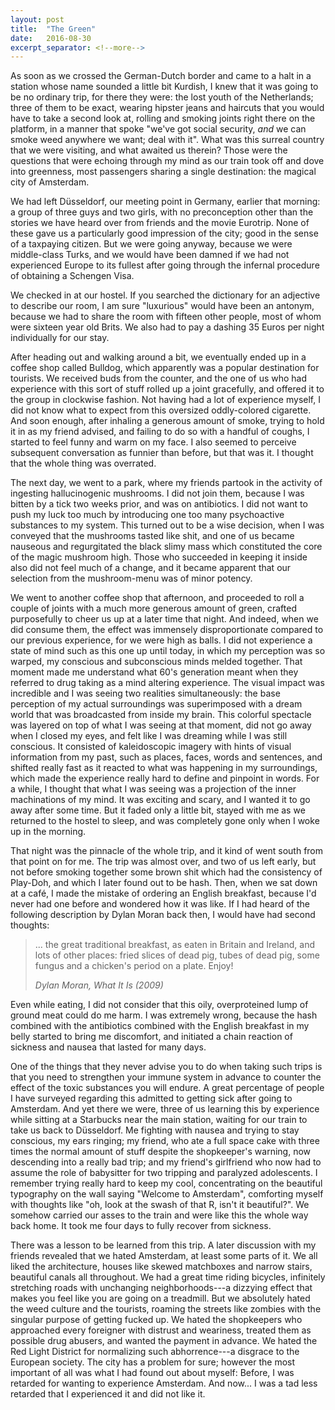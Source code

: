 ```yaml
---
layout: post
title:  "The Green"
date:   2016-08-30
excerpt_separator: <!--more-->
---
```



As soon as we crossed the German-Dutch border and came to a halt in a station
whose name sounded a little bit Kurdish, I knew that it was going to be no
ordinary trip,<!--more--> for there they were:
the lost youth of the Netherlands; three of
them to be exact, wearing hipster jeans and haircuts that you would have to take
a second look at, rolling and smoking joints right there on the platform, in a
manner that spoke "we've got social security, *and* we can smoke weed anywhere
we want; deal with it". What was this surreal country that we were visiting, and
what awaited us therein? Those were the questions that were echoing through my
mind as our train took off and dove into greenness, most passengers sharing a
single destination: the magical city of Amsterdam.

We had left Düsseldorf, our meeting point in Germany, earlier that morning: a
group of three guys and two girls, with no preconception other than the stories
we have heard over from friends and the movie Eurotrip. None of these gave us a
particularly good impression of the city; good in the sense of a taxpaying
citizen. But we were going anyway, because we were middle-class Turks, and we
would have been damned if we had not experienced Europe to its fullest after
going through the infernal procedure of obtaining a Schengen Visa.

We checked in at our hostel. If you searched the dictionary for an adjective to
describe our room, I am sure "luxurious" would have been an antonym, because we
had to share the room with fifteen other people, most of whom were sixteen year
old Brits. We also had to pay a dashing 35 Euros per night individually for our
stay.

After heading out and walking around a bit, we eventually ended up in a coffee
shop called Bulldog, which apparently was a popular destination for tourists. We
received buds from the counter, and the one of us who had experience with this
sort of stuff rolled up a joint gracefully, and offered it to the group in
clockwise fashion. Not having had a lot of experience myself, I did not know
what to expect from this oversized oddly-colored cigarette. And soon enough,
after inhaling a generous amount of smoke, trying to hold it in as my friend
advised, and failing to do so with a handful of coughs, I started to feel funny
and warm on my face. I also seemed to perceive subsequent conversation as
funnier than before, but that was it. I thought that the whole thing was
overrated.

The next day, we went to a park, where my friends partook in the activity of
ingesting hallucinogenic mushrooms. I did not join them, because I was bitten by
a tick two weeks prior, and was on antibiotics. I did not want to push my luck
too much by introducing one too many psychoactive substances to my system. This
turned out to be a wise decision, when I was conveyed that the mushrooms tasted
like shit, and one of us became nauseous and regurgitated the black slimy mass
which constituted the core of the magic mushroom high. Those who succeeded in
keeping it inside also did not feel much of a change, and it became apparent
that our selection from the mushroom-menu was of minor potency.

We went to another coffee shop that afternoon, and proceeded to roll a couple of
joints with a much more generous amount of green, crafted purposefully to cheer
us up at a later time that night. And indeed, when we did consume them, the
effect was immensely disproportionate compared to our previous experience, for
we were high as balls. I did not experience a state of mind such as this one up
until today, in which my perception was so warped, my conscious and
subconscious minds melded together. That moment made me understand what 60's
generation meant when they referred to drug taking as a mind altering
experience. The visual impact was incredible and I was seeing two realities
simultaneously: the base perception of my actual surroundings was superimposed
with a dream world that was broadcasted from inside my brain. This colorful
spectacle was layered on top of what I was seeing at that moment, did not go
away when I closed my eyes, and felt like I was dreaming while I was still
conscious. It consisted of kaleidoscopic imagery with hints of visual
information from my past, such as places, faces, words and sentences, and
shifted really fast as it reacted to what was happening in my surroundings,
which made the experience really hard to define and pinpoint in words.
For a while, I thought that what I was seeing was a projection of
the inner machinations of my mind. It was
exciting and scary, and I wanted it to go away after some time. But it faded
only a little bit, stayed with me as we returned to the hostel to sleep, and was
completely gone only when I woke up in the morning.

That night was the pinnacle of the whole trip, and it kind of went south from
that point on for me. The trip was almost over, and two of us left early, but
not before smoking together some brown shit which had the consistency of
Play-Doh, and which I later found out to be hash. Then, when we sat down at a café, I
made the mistake of ordering an English breakfast, because I'd never had one
before and wondered how it was like. If I had heard of the following description
by Dylan Moran back then, I would have had second thoughts:

> ... the great traditional breakfast, as eaten in Britain and
> Ireland, and lots of other places: fried slices of dead pig, tubes of dead
> pig, some fungus and a chicken's period on a plate. Enjoy!
>
> *Dylan Moran, What It Is (2009)*

Even while eating, I did not consider that this oily,
overproteined lump of ground meat could do me harm.
I was extremely wrong,
because the hash combined with the antibiotics combined with the English
breakfast in my belly started to bring me discomfort, and initiated a chain
reaction of sickness and nausea that lasted for many days.

One of the things that they never advise you to do when taking such trips is
that you need to strengthen your immune system in advance to counter the effect
of the toxic substances you will endure. A great percentage of people I have
surveyed regarding this admitted to getting sick after going to Amsterdam. And
yet there we were, three of us learning this by experience while sitting at a
Starbucks near the main station, waiting for our train to take us back to
Düsseldorf. Me fighting with nausea and trying to stay conscious, my ears
ringing; my friend, who ate a full space cake with three times the normal amount
of stuff despite the shopkeeper's warning, now descending into a really bad
trip; and my friend's girlfriend who now had to assume the role of babysitter
for two tripping and paralyzed adolescents. I remember trying really hard to
keep my cool, concentrating on the beautiful typography on the wall saying
"Welcome to Amsterdam", comforting myself with thoughts like "oh, look at
the swash of that R, isn't it beautiful?". We somehow carried our asses to the
train and were like this the whole way back home. It took me four days to fully
recover from sickness.

There was a lesson to be learned from this trip. A later discussion with my
friends revealed that we hated Amsterdam, at least some parts of it. We all
liked the architecture, houses like skewed matchboxes and narrow stairs,
beautiful canals all throughout. We had a great time riding bicycles, infinitely
stretching roads with unchanging neighborhoods---a dizzying effect that makes you
feel like you are going on a treadmill. But we absolutely hated the weed culture
and the tourists,
roaming the streets like zombies with the singular purpose of getting
fucked up. We hated the shopkeepers who approached every foreigner with distrust
and weariness, treated them as possible drug abusers, and wanted the payment in
advance. We hated the Red Light District for normalizing such abhorrence---a
disgrace to the European society. The city has a problem for sure; however the
most important of all was what I had found out about myself: Before, I was
retarded for wanting to experience Amsterdam. And now... I was a tad less retarded
that I experienced it and did not like it.
